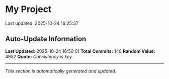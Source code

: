 # My Project


Last updated: 2025-10-24 16:25:37




















































































































































## Auto-Update Information

**Last Updated:** 2025-10-24 16:50:01
**Total Commits:** 148
**Random Value:** 4952
**Quote:** _Consistency is key._

---
_This section is automatically generated and updated._